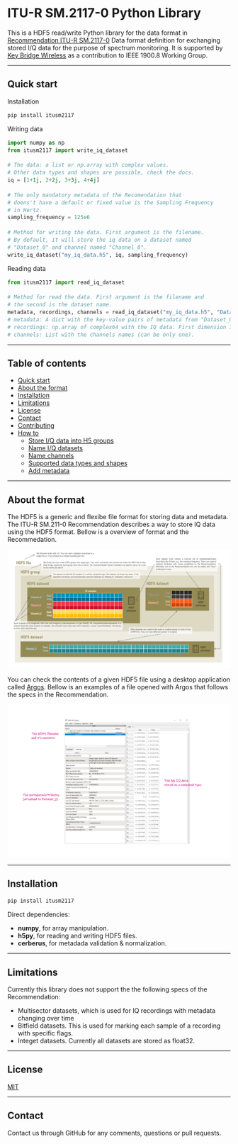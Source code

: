 # ITU-R SM.2117-0 Python Library

This is a HDF5 read/write Python library for the data format in [Recommendation 
ITU-R SM.2117-0](https://www.itu.int/rec/R-REC-SM.2117-0-201809-I) Data format 
definition for exchanging stored I/Q data for the purpose of spectrum monitoring. It is supported by [Key Bridge Wireless](https://keybridgewireless.com/) as a
contribution to IEEE 1900.8 Working Group.
___


## Quick start
Installation
```bash
pip install itusm2117
```

Writing data
```python
import numpy as np
from itusm2117 import write_iq_dataset

# The data: a list or np.array with complex values.
# Other data types and shapes are possible, check the docs.
iq = [1+1j, 2+2j, 3+3j, 4+4j]

# The only mandatory metadata of the Recomendation that
# doens't have a default or fixed value is the Sampling Frequency
# in Hertz.
sampling_frequency = 125e6

# Method for writing the data. First argument is the filename.
# By default, it will store the iq data on a dataset named
# "Dataset_0" and channel named "Channel_0".
write_iq_dataset("my_iq_data.h5", iq, sampling_frequency)
```

Reading data
```python
from itusm2117 import read_iq_dataset

# Method for read the data. First argument is the filename and 
# the second is the dataset name.
metadata, recordings, channels = read_iq_dataset("my_iq_data.h5", "Dataset_0")
# metadata: A dict with the key-value pairs of metadata from "Dataset_0".
# recordings: np.array of complex64 with the IQ data. First dimension is the channel.
# channels: List with the channels names (can be only one).
```
___
## Table of contents

  - [Quick start](#quick-start)  
  - [About the format](#about-the-format)  
  - [Installation](#installation)
  - [Limitations](#limitations)
  - [License](#license)
  - [Contact](#contact)
  - [Contributing](#contributing)
  - [How to](#how-tos)
    - [Store I/Q data into H5 groups <a name="groups"></a>](docs/howtos.md#storing-iq-data-into-h5-groups)
    - [Name I/Q datasets](docs/howtos.md#naming-iq-datasets)
    - [Name channels <a name="channels"></a>](docs/howtos.md#naming-channels)
    - [Supported data types and shapes](docs/howtos.md#supported-data-types-and-shapes)
    - [Add metadata <a name="metadata"></a>](docs/howtos.md#adding-metadata)
___

## About the format

The HDF5 is a generic and flexibe file format for storing data and metadata. The ITU-R SM.211-0 Recommendation describes a way to store IQ data using the HDF5 format. Bellow is a overview of format and the Recommedation.

![itu hdf5](docs/ituhdf5.png)


You can check the contents of a given HDF5 file using a desktop application called [Argos](https://github.com/titusjan/argos). Bellow is an examples of a file opened with Argos that follows the specs in the Recommendation.

![argos](docs/argos.png)
___


## Installation
```bash
pip install itusm2117
```
Direct dependencies:
- **numpy**, for array manipulation.
- **h5py**, for reading and writing HDF5 files.
- **cerberus**, for metadada validation & normalization.
___

## Limitations

Currently this library does not support the the following specs of the Recommendation:
- Multisector datasets, which is used for IQ recordings with metadata changing over time
- Bitfield datasets. This is used for marking each sample of a recording with specific flags.
- Integet datasets. Currently all datasets are stored as float32.
___

## License
[MIT](./LICENSE)
___

## Contact
Contact us through GitHub for any comments, questions or pull requests.

